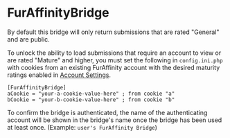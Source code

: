 FurAffinityBridge
===============
By default this bridge will only return submissions that are rated "General" and are public.

To unlock the ability to load submissions that require an account to view or are rated "Mature" and higher, you must set the following in `config.ini.php` with cookies from an existing FurAffinity account with the desired maturity ratings enabled in [Account Settings](https://www.furaffinity.net/controls/settings/).

```
[FurAffinityBridge]
aCookie = "your-a-cookie-value-here" ; from cookie "a"
bCookie = "your-b-cookie-value-here" ; from cookie "b"
```

To confirm the bridge is authenticated, the name of the authenticating account will be shown in the bridge's name once the bridge has been used at least once. (Example: `user's FurAffinity Bridge`)
